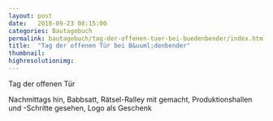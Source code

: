 ```yaml
---
layout: post
date:   2018-09-23 08:15:00
categories: Bautagebuch
permalink: bautagebuch/tag-der-offenen-tuer-bei-buedenbender/index.html
title:  "Tag der offenen Tür bei B&uuml;denbender"
thumbnail: 
highresolutionimg: 
---
```

Tag der offenen Tür
<!--more-->
Nachmittags hin,
Babbsatt,
Rätsel-Ralley mit gemacht,
Produktionshallen und -Schritte gesehen,
Logo als Geschenk